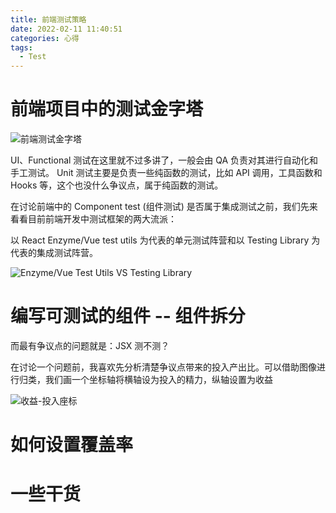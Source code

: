 ```yaml
---
title: 前端测试策略
date: 2022-02-11 11:40:51
categories: 心得
tags:
  - Test
---
```


# 前端项目中的测试金字塔

![前端测试金字塔](https://static.mutoe.com/2022/test-strategy-for-front-end/pyramid.png)

<!-- TODO: 补充UI、Functional测试 -->
UI、Functional 测试在这里就不过多讲了，一般会由 QA 负责对其进行自动化和手工测试。
Unit 测试主要是负责一些纯函数的测试，比如 API 调用，工具函数和 Hooks 等，这个也没什么争议点，属于纯函数的测试。

在讨论前端中的 Component test (组件测试) 是否属于集成测试之前，我们先来看看目前前端开发中测试框架的两大流派：

以 React Enzyme/Vue test utils 为代表的单元测试阵营和以 Testing Library 为代表的集成测试阵营。

![Enzyme/Vue Test Utils VS Testing Library](https://static.mutoe.com/2022/test-strategy-for-front-end/testing-library-vs-enzyme-vue-test-utils.png)


# 编写可测试的组件 -- 组件拆分

而最有争议点的问题就是：JSX 测不测？

在讨论一个问题前，我喜欢先分析清楚争议点带来的投入产出比。可以借助图像进行归类，我们画一个坐标轴将横轴设为投入的精力，纵轴设置为收益

![收益-投入座标](https://static.mutoe.com/2022/test-strategy-for-front-end/value-cost-graph.png)

# 如何设置覆盖率
# 一些干货
